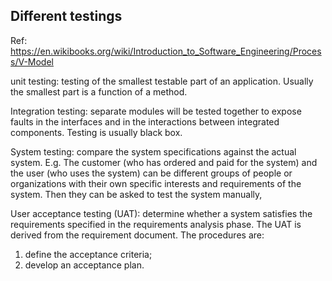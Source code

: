 Different testings
------------------------------

Ref: https://en.wikibooks.org/wiki/Introduction_to_Software_Engineering/Process/V-Model

unit testing: testing of the smallest testable part of an application.
Usually the smallest part is a function of a method.

Integration testing: separate modules will be tested together to expose faults
in the interfaces and in the interactions between integrated components.
Testing is usually black box.

System testing: compare the system specifications against the actual system.
E.g. The customer (who has ordered and paid for the system) and the user (who uses the system) 
can be different groups of people or organizations 
with their own specific interests and requirements of the system.
Then they can be asked to test the system manually,

User acceptance testing (UAT): determine whether a system satisfies the requirements specified
in the requirements analysis phase.
The UAT is derived from the requirement document.
The procedures are:
1. define the acceptance criteria;
2. develop an acceptance plan.


